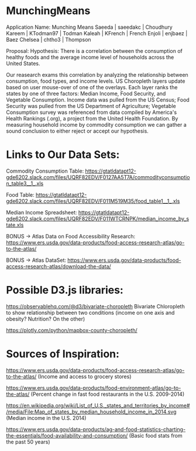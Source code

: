 # MunchingMeans
Application Name: Munching Means
Saeeda | saeedakc | Choudhury
Kareem | KTodman97 | Todman
Kaleah | KFrench | French
Enjoli | enjbaez | Baez
Chelsea | chtho3 | Thompson

Proposal:
Hypothesis: There is a correlation between the consumption of healthy foods and the average income level of households across the United States. 

Our reasearch exams this correlation by analyzing the relationship between consumption, food types, and income levels.
US Choropleth layers update based on user mouse-over of one of the overlays. Each layer ranks the states by one of three factors: Median Income, Food Security, and Vegetable Consumption. Income data was pulled from the US Census; Food Security was pulled from the US Department of Agriculture; Vegetable Consumption survey was referenced from data compiled by America's Health Rankings (.org), a project from the United Health Foundation. By measuring household income by commodity consumption we can gather a sound conclusion to either reject or accept our hypothesis. 


# Links to Our Data Sets:

Commodity Consumption Table: https://gtatldatapt12-gde6202.slack.com/files/UQRF82EDV/F0127AA5T7A/commodityconsumption_table3__1_.xls

Food Table: https://gtatldatapt12-gde6202.slack.com/files/UQRF82EDV/F011M519M35/food_table1__1_.xls

Median Income Spreadsheet: https://gtatldatapt12-gde6202.slack.com/files/UQRF82EDV/F011WTCRNPK/median_income_by_state.xls

BONUS → Atlas Data on Food Accessibility Research: https://www.ers.usda.gov/data-products/food-access-research-atlas/go-to-the-atlas/

BONUS → Atlas DataSet: https://www.ers.usda.gov/data-products/food-access-research-atlas/download-the-data/



# Possible D3.js libraries:

https://observablehq.com/@d3/bivariate-choropleth Bivariate Chloropleth to show relationship between two conditions (income on one axis and obesity? Nutrition? On the other)

https://plotly.com/python/mapbox-county-choropleth/


# Sources of Inspiration:

https://www.ers.usda.gov/data-products/food-access-research-atlas/go-to-the-atlas/ (Income and access to grocery stores)

https://www.ers.usda.gov/data-products/food-environment-atlas/go-to-the-atlas/ (Percent change in fast food restaurants in the U.S. 2009-2014)

https://en.wikipedia.org/wiki/List_of_U.S._states_and_territories_by_income#/media/File:Map_of_states_by_median_household_income_in_2014.svg (Median income in the U.S. 2014)

https://www.ers.usda.gov/data-products/ag-and-food-statistics-charting-the-essentials/food-availability-and-consumption/ (Basic food stats from the past 50 years)
